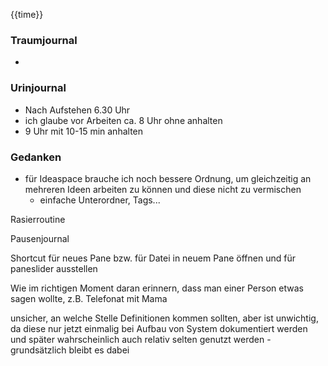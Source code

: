 {{time}}

### Traumjournal
- 
### Urinjournal
- Nach Aufstehen 6.30 Uhr
- ich glaube vor Arbeiten ca. 8 Uhr ohne anhalten
- 9 Uhr mit 10-15 min anhalten
### Gedanken
- für Ideaspace brauche ich noch bessere Ordnung, um gleichzeitig an mehreren Ideen arbeiten zu können und diese nicht zu vermischen
	- einfache Unterordner, Tags...

Rasierroutine

Pausenjournal

Shortcut für neues Pane bzw. für Datei in neuem Pane öffnen und für paneslider ausstellen

Wie im richtigen Moment daran erinnern, dass man einer Person etwas sagen wollte, z.B. Telefonat mit Mama

unsicher, an welche Stelle Definitionen kommen sollten, aber ist unwichtig, da diese nur jetzt einmalig bei Aufbau von System dokumentiert werden und später wahrscheinlich auch relativ selten genutzt werden - grundsätzlich bleibt es dabei
